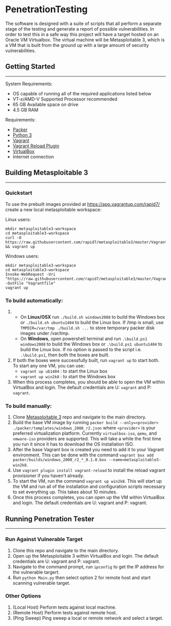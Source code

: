 # PenetrationTesting
The software is designed with a suite of scripts that all perform a separate stage of the testing and generate a report of possible vulnerabilities. In order to test this in a safe way this project will have a target hosted on an Oracle VM Virtualbox. The virtual machine will be Metasploitable 3, which is a VM that is built from the ground up with a large amount of security vulnerabilities.

## Getting Started
------------------

System Requirements:
* OS capable of running all of the required applications listed below
* VT-x/AMD-V Supported Processor recommended
* 65 GB Available space on drive
* 4.5 GB RAM

Requirements:

* [Packer](https://www.packer.io/intro/getting-started/install.html)
* [Python 3](https://www.python.org/downloads/)
* [Vagrant](https://www.vagrantup.com/docs/installation/)
* [Vagrant Reload Plugin](https://github.com/aidanns/vagrant-reload#installation)
* [VirtualBox](https://www.virtualbox.org/wiki/Downloads)
* Internet connection

## Building Metasploitable 3
----------------------------

### Quickstart

To use the prebuilt images provided at https://app.vagrantup.com/rapid7/ create a new local metasploitable workspace:

Linux users:
```
mkdir metasploitable3-workspace
cd metasploitable3-workspace
curl -O https://raw.githubusercontent.com/rapid7/metasploitable3/master/Vagrantfile && vagrant up
```
Windows users:
```
mkdir metasploitable3-workspace
cd metasploitable3-workspace
Invoke-WebRequest -Uri "https://raw.githubusercontent.com/rapid7/metasploitable3/master/Vagrantfile" -OutFile "Vagrantfile"
vagrant up
```

### To build automatically:

1. - On **Linux/OSX** run `./build.sh windows2008` to build the Windows box or `./build.sh ubuntu1404` to build the Linux box. If /tmp is small, use `TMPDIR=/var/tmp ./build.sh ...` to store temporary packer disk images under /var/tmp.
   - On **Windows**, open powershell terminal and run `.\build.ps1 windows2008` to build the Windows box or `.\build.ps1 ubuntu1404` to build the Linux box. If no option is passed to the script i.e. `.\build.ps1`, then both the boxes are built.
2. If both the boxes were successfully built, run `vagrant up` to start both. To start any one VM, you can use:
    - `vagrant up ub1404` : to start the Linux box
    - `vagrant up win2k8` : to start the Windows box
3. When this process completes, you should be able to open the VM within VirtualBox and login. The default credentials are U: `vagrant` and P: `vagrant`.

### To build manually:

1. Clone [Metasploitable 3](https://github.com/rapid7/metasploitable3) repo and navigate to the main directory.
2. Build the base VM image by running `packer build --only=<provider> ./packer/templates/windows_2008_r2.json` where `<provider>` is your preferred virtualization platform. Currently `virtualbox-iso`, `qemu`, and `vmware-iso` providers are supported. This will take a while the first time you run it since it has to download the OS installation ISO.
3. After the base Vagrant box is created you need to add it to your Vagrant environment. This can be done with the command `vagrant box add packer/builds/windows_2008_r2_*_0.1.0.box --name=metasploitable3-win2k8`.
4. Use `vagrant plugin install vagrant-reload` to install the reload vagrant provisioner if you haven't already.
5. To start the VM, run the command `vagrant up win2k8`. This will start up the VM and run all of the installation and configuration scripts necessary to set everything up. This takes about 10 minutes.
6. Once this process completes, you can open up the VM within VirtualBox and login. The default credentials are U: vagrant and P: vagrant.

## Running Penetration Tester
------------------------------

### Run Against Vulnerable Target
1. Clone this repo and navigate to the main directory.
2. Open up the Metasploitable 3 within VirtualBox and login. The default credentials are U: vagrant and P: vagrant.
3. Navigate to the command prompt, run `ipconfig` to get the IP address for the vulnerable targert.
4. Run `python Main.py` then select option 2 for remote host and start scanning vulnerable target.

### Other Options
1. (Local Host) Perform tests against local machine.
2. (Remote Host) Perform tests against remote host.
3. (Ping Sweep) Ping sweep a local or remote network and select a target. 



